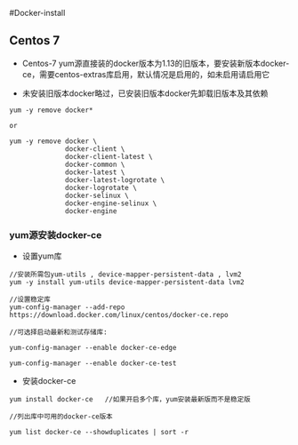 #Docker-install

## Centos 7

* Centos-7 yum源直接装的docker版本为1.13的旧版本，要安装新版本docker-ce，需要centos-extras库启用，默认情况是启用的，如未启用请启用它

* 未安装旧版本docker略过，已安装旧版本docker先卸载旧版本及其依赖

```
yum -y remove docker*

or

yum -y remove docker \
              docker-client \
              docker-client-latest \
              docker-common \   
              docker-latest \
              docker-latest-logrotate \
              docker-logrotate \
              docker-selinux \
              docker-engine-selinux \
              docker-engine

```

### yum源安装docker-ce

* 设置yum库

```
//安装所需包yum-utils , device-mapper-persistent-data , lvm2
yum -y install yum-utils device-mapper-persistent-data lvm2

//设置稳定库
yum-config-manager --add-repo https://download.docker.com/linux/centos/docker-ce.repo

//可选择启动最新和测试存储库:

yum-config-manager --enable docker-ce-edge

yum-config-manager --enable docker-ce-test

```

* 安装docker-ce

```
yum install docker-ce   //如果开启多个库，yum安装最新版而不是稳定版

//列出库中可用的docker-ce版本

yum list docker-ce --showduplicates | sort -r

```


